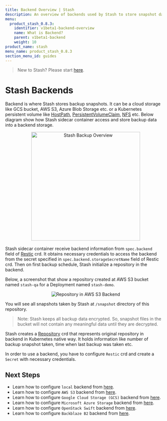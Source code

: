 ```yaml
---
title: Backend Overview | Stash
description: An overview of backends used by Stash to store snapshot data.
menu:
  product_stash_0.8.3:
    identifier: v1beta1-backend-overview
    name: What is Backend?
    parent: v1beta1-backend
    weight: 10
product_name: stash
menu_name: product_stash_0.8.3
section_menu_id: guides
---
```


> New to Stash? Please start [here](/docs/concepts/README.md).

# Stash Backends

Backend is where Stash stores backup snapshots. It can be a cloud storage like GCS bucket, AWS S3, Azure Blob Storage etc. or a Kubernetes persistent volume like [HostPath](https://kubernetes.io/docs/concepts/storage/volumes/#hostpath), [PersistentVolumeClaim](https://kubernetes.io/docs/concepts/storage/volumes/#persistentvolumeclaim), [NFS](https://kubernetes.io/docs/concepts/storage/volumes/#nfs) etc. Below diagram show how Stash sidecar container access and store backup data into a backend storage.

<p align="center">
  <img alt="Stash Backup Overview" height="350px", src="/docs/images/backup-overview.png">
</p>

Stash sidecar container receive backend information from `spec.backend` field of [Restic](/docs/concepts/crds/restic.md) crd. It obtains necessary credentials to access the backend from the secret specified in `spec.backend.storageSecretName` field of Restic crd. Then on first backup schedule, Stash initialize a repository in the backend.

Below, a screenshot that show a repository created at AWS S3 bucket named `stash-qa` for a Deployment named `stash-demo`.

<p align="center">
  <img alt="Repository in AWS S3 Backend", src="/docs/images/platforms/eks/s3-backup-repository.png">
</p>

You will see all snapshots taken by Stash at `/snapshot` directory of this repository.

> Note: Stash keeps all backup data encrypted. So, snapshot files in the bucket will not contain any meaningful data until they are decrypted.

Stash creates a [Repository](/docs/concepts/crds/repository.md) crd that represents original repository in backend in Kubernetes native way. It holds information like number of backup snapshot taken, time when last backup was taken etc.

In order to use a backend, you have to configure `Restic` crd and create a `Secret` with necessary credentials.

## Next Steps

- Learn how to configure `local` backend from [here](/docs/guides/old/backends/local.md).
- Learn how to configure `AWS S3` backend from [here](/docs/guides/old/backends/s3.md).
- Learn how to configure `Google Cloud Storage (GCS)` backend from [here](/docs/guides/old/backends/gcs.md).
- Learn how to configure `Microsoft Azure Storage` backend from [here](/docs/guides/old/backends/azure.md).
- Learn how to configure `OpenStack Swift` backend from [here](/docs/guides/old/backends/swift.md).
- Learn how to configure `Backblaze B2` backend from [here](/docs/guides/old/backends/b2.md).
